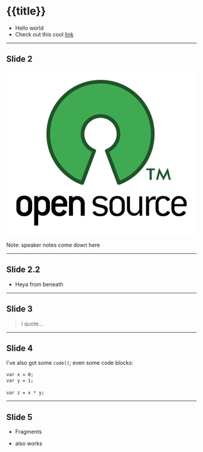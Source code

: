 # {{title}}

* Hello world
* Check out this cool [link](https://www.dsebastien.net)

---

## Slide 2

![cool](assets/open-source-logo.png "meh")

Note: speaker notes come down here

----

## Slide 2.2

* Heya from beneath

---

## Slide 3

> I quote...

---

## Slide 4

I've also got some `code()`; even some code blocks:

```
var x = 0;
var y = 1;

var z = x * y;
```

---

## Slide 5

* Fragments
<!-- .element: class="fragment" -->
* also works
<!-- .element: class="fragment" -->
